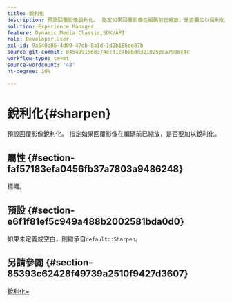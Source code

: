 ```yaml
---
title: 銳利化
description: 預設回覆影像銳利化。 指定如果回覆影像在編碼前已縮放，是否要加以銳利化。
solution: Experience Manager
feature: Dynamic Media Classic,SDK/API
role: Developer,User
exl-id: 9a540b86-4d00-47db-8a1d-1d2b186ce87b
source-git-commit: 8454991568374ecd1c4babdd3210250ea7988c4c
workflow-type: tm+mt
source-wordcount: '48'
ht-degree: 10%

---
```


# 銳利化{#sharpen}

預設回覆影像銳利化。 指定如果回覆影像在編碼前已縮放，是否要加以銳利化。

## 屬性 {#section-faf57183efa0456fb37a7803a9486248}

標幟。

## 預設 {#section-e6f1f81ef5c949a488b2002581bda0d0}

如果未定義或空白，則繼承自`default::Sharpen`。

## 另請參閱 {#section-85393c62428f49739a2510f9427d3607}

[銳利化=](../../../../../ir-api/http-protocol/image-rendering-api-ref/c-ir-http-protocol-ref/c-ir-http-protocol-command-reference/r-ir-http-sharpen.md#reference-13034d22d176483cb99ccafc2a4f6a6e)
